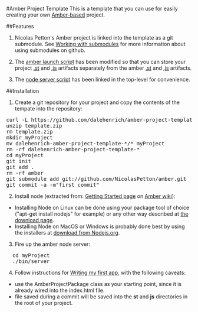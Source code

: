 #Amber Project Template
This is a template that you can use for easily creating your own [Amber-based][1] project.

##Features

1. Nicolas Petton's Amber project is linked into the template as a git submodule. See 
[Working with submodules](http://help.github.com/submodules/) for more information about using submodules on github.

2. The [amber launch script](https://github.com/dalehenrich/amber-project-template/blob/master/js/amber.js) 
has been modified so that you can store your 
project [.st](https://github.com/dalehenrich/amber-project-template/blob/master/st) 
and [.js](https://github.com/dalehenrich/amber-project-template/blob/master/js) artifacts separately 
from the amber [.st](https://github.com/NicolasPetton/amber/tree/master/st) 
and [.js](https://github.com/NicolasPetton/amber/tree/master/js) artifacts.

3. The [node server script](bin/server) has been linked in the top-level for convenience.

##Installation
1. Create a git repository for your project and copy the contents of the tempate into the repository:
<pre>
curl -L https://github.com/dalehenrich/amber-project-template/zipball/master >> template.zip
unzip template.zip
rm template.zip
mkdir myProject
mv dalehenrich-amber-project-template-*/* myProject
rm -rf dalehenrich-amber-project-template-*
cd myProject
git init
git add .
rm -rf amber
git submodule add git://github.com/NicolasPetton/amber.git
git commit -a -m"first commit"
</pre>

2. Install node (extracted from: [Getting Started page](https://github.com/NicolasPetton/amber/wiki/Getting-started) 
on [Amber wiki](https://github.com/NicolasPetton/amber/wiki/)):

  - Installing Node on Linux can be done using your package tool of choice ("apt-get install nodejs" for example) or any other way described at [the download page](http://nodejs.org/#download).
  - Installing Node on MacOS or Windows is probably done best by using the installers at [download from Nodejs.org](http://nodejs.org/#download).


3. Fire up the amber node server:
<pre>
  cd myProject
  ./bin/server 
</pre>
  
4. Follow instructions for [Writing my first app](https://github.com/NicolasPetton/amber/wiki/Writing-my-first-app), with the following caveats:

  - use the AmberProjectPackage class as your starting point, since it is already wired into the index.html file.
  - file saved during a commit will be saved into the **st** and **js** directories in the root of your project.

[1]: https://github.com/NicolasPetton/amber
